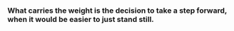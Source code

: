 <!-- ## Following the flow of life.  -->
<!-- # 💻 Tech Stack:  -->

<h3>
   What carries the weight is the decision to take a step forward, when it would be easier to just stand still.
</h3>

<!--
<div align="left">
  <img src="https://skillicons.dev/icons?i=c" height="48" alt="c logo"  />
  <img width="12" />
  <img src="https://skillicons.dev/icons?i=cpp" height="48" alt="cplusplus logo"  />
  <img width="12" />
  <img src="https://skillicons.dev/icons?i=ts" height="48" alt="typescript logo"  />
  <img width="12" />
  <img src="https://skillicons.dev/icons?i=js" height="48" alt="javascript logo"  />
  <img width="12" />
  <img src="https://skillicons.dev/icons?i=py" height="48" alt="python logo"  />
  <img width="12" />
  <img src="https://skillicons.dev/icons?i=react" height="48" alt="react logo"  />
  <img width="12" />
  <img src="https://skillicons.dev/icons?i=laravel" height="48" alt="laravel logo"  />
  <img width="12" />
  <img src="https://skillicons.dev/icons?i=flask" height="48" alt="flask logo"  />
  <img width="12" />
  <img src="https://skillicons.dev/icons?i=php" height="48" alt="php logo"  />
  <img width="12" />
  <img src="https://skillicons.dev/icons?i=java" height="48" alt="java logo"  />
</div>
-->

<!-- <div align='center'>
  <img src='https://github.com/Allen-pie/Allen-pie/blob/bcdfbefef643bf19b229a46db64e6becf0c9b681/WhatsApp%20Image%202025-07-03%20at%2022.48.33_fdc20ff7.jpg' width="369" height="369" />
</div> -->


<!-- <div align="center">
  <img src="https://raw.githubusercontent.com/Allen-pie/Allen-pie/main/readme_gif.gif" alt="My GIF" />
</div> -->
<!-- Proudly created with GPRM ( https://gprm.itsvg.in ) -->
